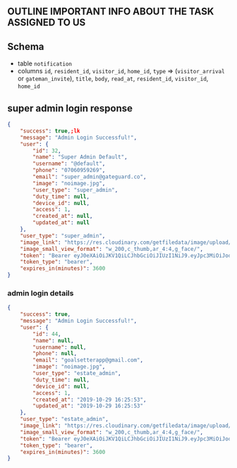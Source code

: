 ## OUTLINE IMPORTANT INFO ABOUT THE TASK ASSIGNED TO US

## Schema

* table `notification`
* columns `id`, `resident_id`, `visitor_id`, `home_id`, `type` => (`visitor_arrival` or `gateman_invite`), `title`, `body`, `read_at`, `resident_id`, `visitor_id`, `home_id`
                            

## super admin login response

```json
{
    "success": true,;lk
    "message": "Admin Login Successful!",
    "user": {
        "id": 32,
        "name": "Super Admin Default",
        "username": "@default",
        "phone": "07060959269",
        "email": "super_admin@gateguard.co",
        "image": "noimage.jpg",
        "user_type": "super_admin",
        "duty_time": null,
        "device_id": null,
        "access": 1,
        "created_at": null,
        "updated_at": null
    },
    "user_type": "super_admin",
    "image_link": "https://res.cloudinary.com/getfiledata/image/upload/",
    "image_small_view_format": "w_200,c_thumb,ar_4:4,g_face/",
    "token": "Bearer eyJ0eXAiOiJKV1QiLCJhbGciOiJIUzI1NiJ9.eyJpc3MiOiJodHRwOlwvXC8xMjcuMC4wLjE6ODAwMFwvYXBpXC92MVwvbG9naW5cL2FkbWluIiwiaWF0IjoxNTcyNTEwMjk1LCJleHAiOjE1NzI3MjYyOTUsIm5iZiI6MTU3MjUxMDI5NSwianRpIjoiQUtWRnJvSUNPcENOZzlsdiIsInN1YiI6MzIsInBydiI6Ijg3ZTBhZjFlZjlmZDE1ODEyZmRlYzk3MTUzYTE0ZTBiMDQ3NTQ2YWEifQ.lU76INo64t0ijg1dlOnYBN2CUoY146m2uVmKEGLRaJA",
    "token_type": "bearer",
    "expires_in(minutes)": 3600
}
```

### admin login details

```json
{
    "success": true,
    "message": "Admin Login Successful!",
    "user": {
        "id": 44,
        "name": null,
        "username": null,
        "phone": null,
        "email": "goalsetterapp@gmail.com",
        "image": "noimage.jpg",
        "user_type": "estate_admin",
        "duty_time": null,
        "device_id": null,
        "access": 1,
        "created_at": "2019-10-29 16:25:53",
        "updated_at": "2019-10-29 16:25:53"
    },
    "user_type": "estate_admin",
    "image_link": "https://res.cloudinary.com/getfiledata/image/upload/",
    "image_small_view_format": "w_200,c_thumb,ar_4:4,g_face/",
    "token": "Bearer eyJ0eXAiOiJKV1QiLCJhbGciOiJIUzI1NiJ9.eyJpc3MiOiJodHRwOlwvXC8xMjcuMC4wLjE6ODAwMFwvYXBpXC92MVwvbG9naW5cL2FkbWluIiwiaWF0IjoxNTcyNTEwNjM1LCJleHAiOjE1NzI3MjY2MzUsIm5iZiI6MTU3MjUxMDYzNSwianRpIjoiaDFEclRUVjRWQWRhVUtXZCIsInN1YiI6NDQsInBydiI6Ijg3ZTBhZjFlZjlmZDE1ODEyZmRlYzk3MTUzYTE0ZTBiMDQ3NTQ2YWEifQ.cRZ_woNg7K2IR01s6Y85gClDuCtZoocKEBtCumy9Mkc",
    "token_type": "bearer",
    "expires_in(minutes)": 3600
}
```

